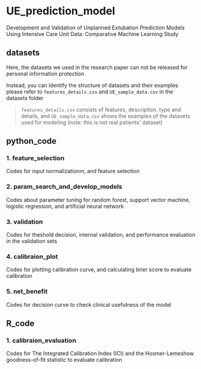 # UE_prediction_model
Development and Validation of Unplanned Extubation Prediction Models Using Intensive Care Unit Data: Comparative Machine Learning Study

## datasets
Here, the datasets we used in the research paper can not be released for personal information protection

Instead, you can identify the structure of datasets and their examples 
please refer to `features_details.csv` and `UE_sample_data.csv` in the datasets folder

> `features_details.csv` consists of features, description, type and details, and `UE_sample_data.csv` shows the examples of the datasets used for modeling (note: this is not real patients' dataset)

## python_code

### 1. feature_selection
Codes for input normalizationm, and feature selection

### 2. param_search_and_develop_models
Codes about parameter tuning for random forest, support vector machine, logistic regression, and artificial neural network

### 3. validation
Codes for theshold decision, internal validation, and performance evaluation in the validation sets

### 4. calibraion_plot
Codes for plotting calibration curve, and calculating brier score to evaluate calibration

### 5. net_benefit
Codes for decision curve to check clinical usefulness of the model

## R_code

### 1. calibraion_evaluation
Codes for The Integrated Calibration Index (ICI) and the Hosmer-Lemeshow goodness-of-fit statistic to evaluate calibration
